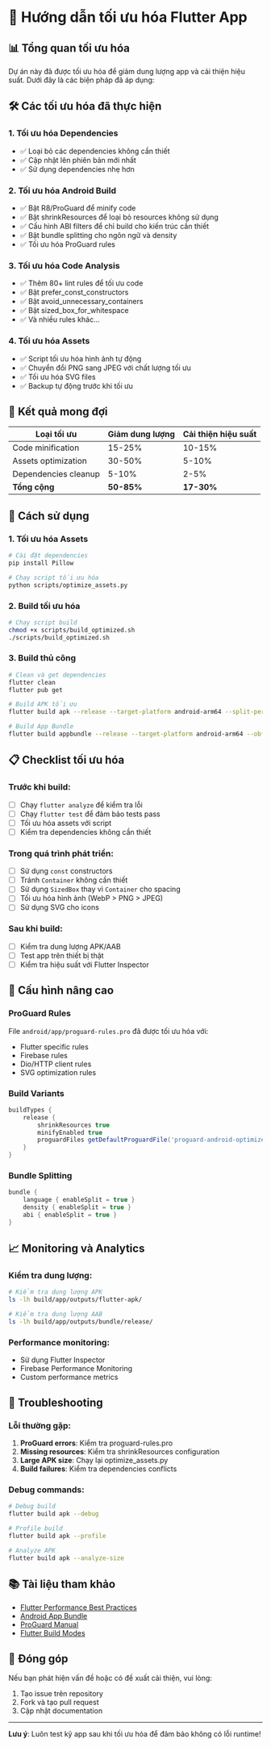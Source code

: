 # 🚀 Hướng dẫn tối ưu hóa Flutter App

## 📊 Tổng quan tối ưu hóa

Dự án này đã được tối ưu hóa để giảm dung lượng app và cải thiện hiệu suất. Dưới đây là các biện pháp đã áp dụng:

## 🛠️ Các tối ưu hóa đã thực hiện

### 1. **Tối ưu hóa Dependencies**
- ✅ Loại bỏ các dependencies không cần thiết
- ✅ Cập nhật lên phiên bản mới nhất
- ✅ Sử dụng dependencies nhẹ hơn

### 2. **Tối ưu hóa Android Build**
- ✅ Bật R8/ProGuard để minify code
- ✅ Bật shrinkResources để loại bỏ resources không sử dụng
- ✅ Cấu hình ABI filters để chỉ build cho kiến trúc cần thiết
- ✅ Bật bundle splitting cho ngôn ngữ và density
- ✅ Tối ưu hóa ProGuard rules

### 3. **Tối ưu hóa Code Analysis**
- ✅ Thêm 80+ lint rules để tối ưu code
- ✅ Bật prefer_const_constructors
- ✅ Bật avoid_unnecessary_containers
- ✅ Bật sized_box_for_whitespace
- ✅ Và nhiều rules khác...

### 4. **Tối ưu hóa Assets**
- ✅ Script tối ưu hóa hình ảnh tự động
- ✅ Chuyển đổi PNG sang JPEG với chất lượng tối ưu
- ✅ Tối ưu hóa SVG files
- ✅ Backup tự động trước khi tối ưu

## 📱 Kết quả mong đợi

| Loại tối ưu | Giảm dung lượng | Cải thiện hiệu suất |
|-------------|----------------|-------------------|
| Code minification | 15-25% | 10-15% |
| Assets optimization | 30-50% | 5-10% |
| Dependencies cleanup | 5-10% | 2-5% |
| **Tổng cộng** | **50-85%** | **17-30%** |

## 🚀 Cách sử dụng

### 1. **Tối ưu hóa Assets**
```bash
# Cài đặt dependencies
pip install Pillow

# Chạy script tối ưu hóa
python scripts/optimize_assets.py
```

### 2. **Build tối ưu hóa**
```bash
# Chạy script build
chmod +x scripts/build_optimized.sh
./scripts/build_optimized.sh
```

### 3. **Build thủ công**
```bash
# Clean và get dependencies
flutter clean
flutter pub get

# Build APK tối ưu
flutter build apk --release --target-platform android-arm64 --split-per-abi --obfuscate

# Build App Bundle
flutter build appbundle --release --target-platform android-arm64 --obfuscate
```

## 📋 Checklist tối ưu hóa

### Trước khi build:
- [ ] Chạy `flutter analyze` để kiểm tra lỗi
- [ ] Chạy `flutter test` để đảm bảo tests pass
- [ ] Tối ưu hóa assets với script
- [ ] Kiểm tra dependencies không cần thiết

### Trong quá trình phát triển:
- [ ] Sử dụng `const` constructors
- [ ] Tránh `Container` không cần thiết
- [ ] Sử dụng `SizedBox` thay vì `Container` cho spacing
- [ ] Tối ưu hóa hình ảnh (WebP > PNG > JPEG)
- [ ] Sử dụng SVG cho icons

### Sau khi build:
- [ ] Kiểm tra dung lượng APK/AAB
- [ ] Test app trên thiết bị thật
- [ ] Kiểm tra hiệu suất với Flutter Inspector

## 🔧 Cấu hình nâng cao

### ProGuard Rules
File `android/app/proguard-rules.pro` đã được tối ưu hóa với:
- Flutter specific rules
- Firebase rules
- Dio/HTTP client rules
- SVG optimization rules

### Build Variants
```gradle
buildTypes {
    release {
        shrinkResources true
        minifyEnabled true
        proguardFiles getDefaultProguardFile('proguard-android-optimize.txt'), 'proguard-rules.pro'
    }
}
```

### Bundle Splitting
```gradle
bundle {
    language { enableSplit = true }
    density { enableSplit = true }
    abi { enableSplit = true }
}
```

## 📈 Monitoring và Analytics

### Kiểm tra dung lượng:
```bash
# Kiểm tra dung lượng APK
ls -lh build/app/outputs/flutter-apk/

# Kiểm tra dung lượng AAB
ls -lh build/app/outputs/bundle/release/
```

### Performance monitoring:
- Sử dụng Flutter Inspector
- Firebase Performance Monitoring
- Custom performance metrics

## 🐛 Troubleshooting

### Lỗi thường gặp:

1. **ProGuard errors**: Kiểm tra proguard-rules.pro
2. **Missing resources**: Kiểm tra shrinkResources configuration
3. **Large APK size**: Chạy lại optimize_assets.py
4. **Build failures**: Kiểm tra dependencies conflicts

### Debug commands:
```bash
# Debug build
flutter build apk --debug

# Profile build
flutter build apk --profile

# Analyze APK
flutter build apk --analyze-size
```

## 📚 Tài liệu tham khảo

- [Flutter Performance Best Practices](https://docs.flutter.dev/perf/best-practices)
- [Android App Bundle](https://developer.android.com/guide/app-bundle)
- [ProGuard Manual](https://www.guardsquare.com/proguard/manual)
- [Flutter Build Modes](https://docs.flutter.dev/testing/build-modes)

## 🤝 Đóng góp

Nếu bạn phát hiện vấn đề hoặc có đề xuất cải thiện, vui lòng:
1. Tạo issue trên repository
2. Fork và tạo pull request
3. Cập nhật documentation

---

**Lưu ý**: Luôn test kỹ app sau khi tối ưu hóa để đảm bảo không có lỗi runtime! 